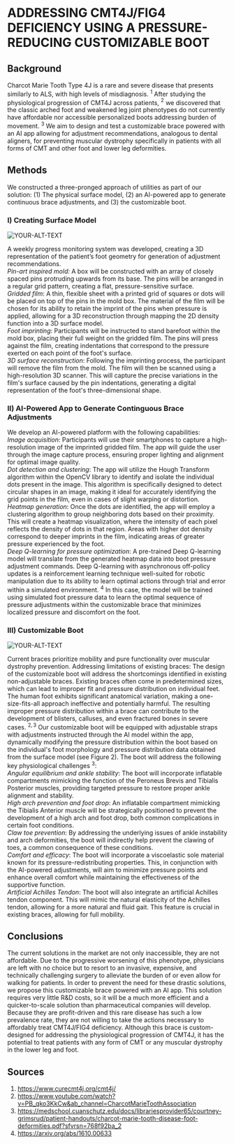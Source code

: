 # ADDRESSING CMT4J/FIG4 DEFICIENCY USING A PRESSURE-REDUCING CUSTOMIZABLE BOOT

## Background
Charcot Marie Tooth Type 4J is a rare and severe disease that presents similarly to ALS, with high levels of misdiagnosis. $^1$ After studying the physiological progression of CMT4J across patients, $^2$ we discovered that the classic arched foot and weakened leg joint phenotypes do not currently have affordable nor accessible personalized boots addressing burden of movement. $^3$
We aim to design and test a customizable brace powered with an AI app allowing for adjustment recommendations, analogous to dental aligners, for preventing muscular dystrophy specifically in patients with all forms of CMT and other foot and lower leg deformities.

## Methods
We constructed a three-pronged approach of utilities as part of our solution: (1) The physical surface model, (2) an AI-powered app to generate continuous brace adjustments, and (3) the customizable boot.

### I) Creating Surface Model

<picture>
 <source media="(prefers-color-scheme: dark)" srcset="https://github.com/kbellonpizarro/Harvard-Rare-Disease-Hackathon-2024/blob/main/Team%2012/Figure%201.png">
 <source media="(prefers-color-scheme: light)" srcset="https://github.com/kbellonpizarro/Harvard-Rare-Disease-Hackathon-2024/blob/main/Team%2012/Figure%201.png">
 <img alt="YOUR-ALT-TEXT" src="https://github.com/kbellonpizarro/Harvard-Rare-Disease-Hackathon-2024/blob/main/Team%2012/Figure%201.png">
</picture>

A weekly progress monitoring system was developed, creating a 3D representation of the patient’s foot geometry for generation of adjustment recommendations.  
_Pin-art inspired mold:_ A box will be constructed with an array of closely spaced pins protruding upwards from its base. The pins will be arranged in a regular grid pattern, creating a flat, pressure-sensitive surface.  
_Gridded film_: A thin, flexible sheet with a printed grid of squares or dots will be placed on top of the pins in the mold box. The material of the film will be chosen for its ability to retain the imprint of the pins when pressure is applied, allowing for a 3D reconstruction through mapping the 2D density function into a 3D surface model.  
_Foot imprinting_: Participants will be instructed to stand barefoot within the mold box, placing their full weight on the gridded film. The pins will press against the film, creating indentations that correspond to the pressure exerted on each point of the foot's surface.  
_3D surface reconstruction_: Following the imprinting process, the participant will remove the film from the mold. The film will then be scanned using a high-resolution 3D scanner. This will capture the precise variations in the film's surface caused by the pin indentations, generating a digital representation of the foot's three-dimensional shape.

### II) AI-Powered App to Generate Continguous Brace Adjustments
We develop an AI-powered platform with the following capabilities:  
_Image acquisition_: Participants will use their smartphones to capture a high-resolution image of the imprinted gridded film. The app will guide the user through the image capture process, ensuring proper lighting and alignment for optimal image quality.  
_Dot detection and clustering_: The app will utilize the Hough Transform algorithm within the OpenCV library to identify and isolate the individual dots present in the image. This algorithm is specifically designed to detect circular shapes in an image, making it ideal for accurately identifying the grid points in the film, even in cases of slight warping or distortion.  
_Heatmap generation_: Once the dots are identified, the app will employ a clustering algorithm to group neighboring dots based on their proximity. This will create a heatmap visualization, where the intensity of each pixel reflects the density of dots in that region. Areas with higher dot density correspond to deeper imprints in the film, indicating areas of greater pressure experienced by the foot.  
_Deep Q-learning for pressure optimization_: A pre-trained Deep Q-learning model will translate from the generated heatmap data into boot pressure adjustment commands. Deep Q-learning with asynchronous off-policy updates is a reinforcement learning technique well-suited for robotic manipulation due to its ability to learn optimal actions through trial and error within a simulated environment. $^4$ In this case, the model will be trained using simulated foot pressure data to learn the optimal sequence of pressure adjustments within the customizable brace that minimizes localized pressure and discomfort on the foot.

### III) Customizable Boot
<picture>
 <source media="(prefers-color-scheme: dark)" srcset="https://github.com/kbellonpizarro/Harvard-Rare-Disease-Hackathon-2024/blob/main/Team%2012/boot.png">
 <source media="(prefers-color-scheme: light)" srcset="https://github.com/kbellonpizarro/Harvard-Rare-Disease-Hackathon-2024/blob/main/Team%2012/boot.png">
 <img alt="YOUR-ALT-TEXT" src="https://github.com/kbellonpizarro/Harvard-Rare-Disease-Hackathon-2024/blob/main/Team%2012/boot.png">
</picture>

Current braces prioritize mobility and pure functionality over muscular dystrophy prevention. Addressing limitations of existing braces: The design of the customizable boot will address the shortcomings identified in existing non-adjustable braces. Existing braces often come in predetermined sizes, which can lead to improper fit and pressure distribution on individual feet. The human foot exhibits significant anatomical variation, making a one-size-fits-all approach ineffective and potentially harmful. The resulting improper pressure distribution within a brace can contribute to the development of blisters, calluses, and even fractured bones in severe cases. $^{2,3}$
Our customizable boot will be equipped with adjustable straps with adjustments instructed through the AI model within the app, dynamically modifying the pressure distribution within the boot based on the individual's foot morphology and pressure distribution data obtained from the surface model (see Figure 2).
The boot will address the following key physiological challenges $^3$:  
_Angular equilibrium and ankle stability_: The boot will incorporate inflatable compartments mimicking the function of the Peroneus Brevis and Tibialis Posterior muscles, providing targeted pressure to restore proper ankle alignment and stability.  
_High arch prevention and foot drop_: An inflatable compartment mimicking the Tibialis Anterior muscle will be strategically positioned to prevent the development of a high arch and foot drop, both common complications in certain foot conditions.  
_Claw toe prevention_: By addressing the underlying issues of ankle instability and arch deformities, the boot will indirectly help prevent the clawing of toes, a common consequence of these conditions.  
_Comfort and efficacy_: The boot will incorporate a viscoelastic sole material known for its pressure-redistributing properties. This, in conjunction with the AI-powered adjustments, will aim to minimize pressure points and enhance overall comfort while maintaining the effectiveness of the supportive function.  
_Artificial Achilles Tendon_: The boot will also integrate an artificial Achilles tendon component. This will mimic the natural elasticity of the Achilles tendon, allowing for a more natural and fluid gait. This feature is crucial in existing braces, allowing for full mobility.

## Conclusions
The current solutions in the market are not only inaccessible, they are not affordable. Due to the progressive worsening of this phenotype, physicians are left with no choice but to resort to an invasive, expensive, and technically challenging surgery to alleviate the burden of or even allow for walking for patients. In order to prevent the need for these drastic solutions, we propose this customizable brace powered with an AI app.
This solution requires very little R&D costs, so it will be a much more efficient and a quicker-to-scale solution than pharmaceutical companies will develop. Because they are profit-driven and this rare disease has such a low prevalence rate, they are not willing to take the actions necessary to affordably treat CMT4J/FIG4 deficiency. 
Although this brace is custom-designed for addressing the physiological progression of CMT4J, it has the potential to treat patients with any form of CMT or any muscular dystrophy in the lower leg and foot.

## Sources
1. https://www.curecmt4j.org/cmt4j/
2. https://www.youtube.com/watch?v=PB_qko3KkCw&ab_channel=CharcotMarieToothAssociation
3. https://medschool.cuanschutz.edu/docs/librariesprovider65/courtney-grimsrud/patient-handouts/charcot-marie-tooth-disease-foot-deformities.pdf?sfvrsn=768f92ba_2
4. https://arxiv.org/abs/1610.00633
